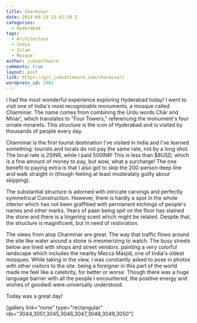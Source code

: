 ```yaml
---
title: Charminar
date: 2014-09-13 13:41:39 Z
categories:
  - Hyderabad
tags:
  - Architecture
  - India
  - Islam
  - Mosque
author: judsonlmoore
comments: true
layout: post
link: https://git.judsonlmoore.com/charminar/
wordpress_id: 2901
---
```


I had the most wonderful experience exploring Hyderabad today! I went to visit one of India's most recognizable monuments, a mosque called Charminar. The name comes from combining the Urdu words Chār and Minar', which translates to "Four Towers," referencing the monument's four ornate minarets. This structure is the icon of Hyderabad and is visited by thousands of people every day.

Charminar is the first tourist destination I've visited in India and I've learned something: tourists and locals do not pay the same rate, not by a long shot. The local rate is 25INR, while I paid 500INR! This is less than \$8USD, which is a fine amount of money to pay, but wow, what a surcharge! The one benefit to paying extra is that I also got to skip the 200-person deep line and walk straight in (though feeling at least moderately guilty about skipping).

The substantial structure is adorned with intricate carvings and perfectly symmetrical Construction. However, there is hardly a spot in the whole interior which has not been graffitied with permanent etchings of people's names and other marks. Years of paan being spit on the floor has stained the stone and there is a lingering scent which might be related. Despite that, the structure is magnificent, but in need of restoration.

The views from atop Charminar are great. The way that traffic flows around the site like water around a stone is mesmerizing to watch. The busy streets below are lined with shops and street vendors, painting a very colorful landscape which includes the nearby Mecca Masjid, one of India's oldest mosques. While taking in the view, I was constantly asked to pose in photos with other visitors to the site. being a foreigner in this part of the world made me feel like a celebrity, for better or worse. Though there was a huge language barrier with all the people I encountered, the positive energy and wishes of goodwill were universally understood.

Today was a great day!

[gallery link="none" type="rectangular" ids="3044,3051,3045,3046,3047,3048,3049,3050"]
